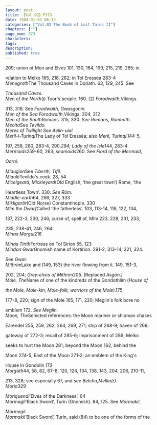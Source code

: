 ```yaml
---
layout: post
title: 【Vol.02】P373.
date: 1984-01-01 06:13
categories: ["Vol.02 The Book of Lost Tales II"]
chapters: [""]
page_num: 373
characters: 
tags: 
description: 
published: true
---
```


<p style="text-indent: 0;">
209; union of Men and Elves 101, 130, 164, 199, 215, 219, 265; in
</p>

relation to Melko 165, 218, 282; in Tol Eressëa 283-4<BR><I>Menegroth</I>The   Thousand   Caves   in   Doriath.   63, 129, 245. See

<I>Thousand Caves.<BR>Men of the North</I>(i) Tuor's people.   160. (2) <I>Forodwaith</I>,Vikings.

313, 318. See <I>Forodwaith, Gwasgonin.<BR>Men of the Sea    Forodwaith</I>,Vikings. 304, 312<BR><I>Men of the South</I>Romans. 315, 330. <I>See Romans, Rúmhoth.<BR>Meoita</I>See <I>Tevildo.<BR>Meres of Twilight     See Aelin-uial.<BR>Meril-i-Turinqi</I>The Lady of Tol Eressëa; also <I>Meril, Turinqi</I>.144-5,

197, 258, 280, 283-4, 290,<I>294; Lady of the Isle</I>144, 283-4<BR><I>Mermaids</I>259-60, 263; <I>seamaids</I>260. See <I>Fiord of the Mermaid</I>,

<I>Oarni</I>.

<I>Miaugion</I>See <I>Tiberth, Tifil.<BR>Miaulë</I>Tevildo's cook. 28, 54<BR><I>Micelgeard, Mickleyard</I>(Old English, ‘the great town’) Rome, ‘the

Heartless Town’. 330. <I>See Rûm.<BR>Middle-earth</I>64, 266, 327, 333<BR><I>Mikligarðr</I>(Old Norse) Constantinople. 330<BR><I>Mîm the Dwarf</I>Called ‘the fatherless’.  103, 113-14, 118, 122, 134,

137, 222-3, 230, 246; curse of, spell of, Mîm 223, 228, 231, 233,

235, 238-41, 246, 264<BR><I>Minas Morgul</I>216

<I>Minas Tirith</I>Fortress on Tol Sirion 55, 123<BR><I>Mindon Gwar</I>Gnomish name of Kortirion. 291-2, 313-14, 321, 324.

See <I>Gwar.<BR>Mithrim</I>Lake and (149, 153) the river flowing from it. 149, 151-3,

202, 204; <I>Grey-elves of Mithrim</I>205. (Replaced <I>Asgon.)<BR>Mole, The</I>Name of one of the kindreds of the Gondothlim (<I>House of</I>

<I>the   Mole,   Mole-kin,   Mole-folk,   warriors   of  the   Mole)</I>.175,

177-8, 220; sign of the Mole 165, 171, 220; Meglin's folk bore no

emblem 172. <I>See Meglin.<BR>Moon, The</I>Selected references: the Moon mariner or shipman chases

Eärendel 255, 259, 262, 264, 269, 271; ship of 268-9; haven of 269;

gateway of 272-3; recall of 285-6; imprisonment of 286; Melko

seeks to hurt the Moon 281; beyond the Moon 162, behind the

Moon 274-5, East of the Moon 271-2; an emblem of the King's

House in Gondolin 172<BR><I>Morgoth</I>44, 58, 62, 67-8, 120, 124, 134, 138, 143, 204, 206, 210-11,

213, 328; see especially 67, and <I>see Belcha,Melko(r).<BR>Moria</I>329

<I>Moriquendi</I>‘Elves of the Darkness’. 64<BR><I>Mormagli</I>‘Black Sword’, Turin (Gnomish). 84, 125. See <I>Mormakil</I>,

<I>Mormegil.<BR>Mormakil</I>‘Black Sword’, Turin, said (84) to be one of the forms of the

